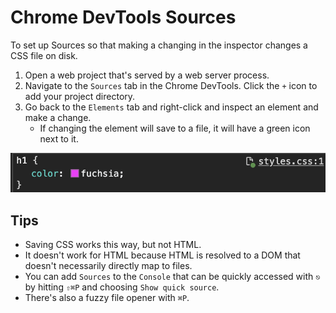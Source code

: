 # Chrome DevTools Sources

To set up Sources so that making a changing in the inspector changes a CSS file on disk.

1. Open a web project that's served by a web server process.
2. Navigate to the `Sources` tab in the Chrome DevTools. Click the `+` icon to add your project directory.
3. Go back to the `Elements` tab and right-click and inspect an element and make a change.
    - If changing the element will save to a file, it will have a green icon next to it.

![Chrome DevTools Sources](assets/chrome-devtools-sources.png)

## Tips

- Saving CSS works this way, but not HTML.
- It doesn't work for HTML because HTML is resolved to a DOM that doesn't necessarily directly map to files.
- You can add `Sources` to the `Console` that can be quickly accessed with `⎋` by hitting `⇧⌘P` and choosing `Show quick source`.
- There's also a fuzzy file opener with `⌘P`.
